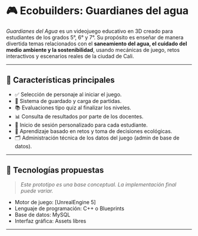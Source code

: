 # 🎮 Ecobuilders: Guardianes del agua

_Guardianes del Agua_ es un videojuego educativo en 3D creado para estudiantes de los grados 5°, 6° y 7°. Su propósito es enseñar de manera divertida temas relacionados con el **saneamiento del agua, el cuidado del medio ambiente y la sostenibilidad**, usando mecánicas de juego, retos interactivos y escenarios reales de la ciudad de Cali.

---

## 🌟 Características principales

- ✅ Selección de personaje al iniciar el juego.
- 💾 Sistema de guardado y carga de partidas.
- 📚 Evaluaciones tipo quiz al finalizar los niveles.
- 📊 Consulta de resultados por parte de los docentes.
- 🔐 Inicio de sesión personalizado para cada estudiante.
- 🧠 Aprendizaje basado en retos y toma de decisiones ecológicas.
- 🗂️ Administración técnica de los datos del juego (admin de base de datos).

---


## 🔧 Tecnologías propuestas

> *Este prototipo es una base conceptual. La implementación final puede variar.*

- Motor de juego: [UnrealEngine 5]
- Lenguaje de programación: C++ o Blueprints
- Base de datos: MySQL
- Interfaz gráfica: Assets libres

---

